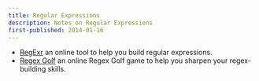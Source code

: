 ```yaml
---
title: Regular Expressions
description: Notes on Regular Expressions
first-published: 2014-01-16
---
```


*   [RegExr](http://www.regexr.com/) an online tool to help you build 
    regular expressions.
*   [Regex Golf](http://regex.alf.nu/) an online Regex Golf game to 
    help you sharpen your regex-building skills.
